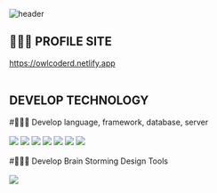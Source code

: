 ![header](https://capsule-render.vercel.app/api?type=Soft&color=fff&height=300&section=header&text=Hi%20There👋🏻%20I'M%20Lim%20Min%20Hyeok&fontSize=50&fontColor=000&animation=twinkling)

## 👨🏻‍💼 PROFILE SITE

https://owlcoderd.netlify.app
<br/>
<br/>

## DEVELOP TECHNOLOGY

#👨🏻‍💻 Develop language, framework, database, server
<br/>
<br/>
<img src="https://img.shields.io/badge/React-61DAFB?style=flat-square&logo=React&logoColor=white"/> <img src="https://img.shields.io/badge/Node.js-339933?style=flat-square&logo=Node.js&logoColor=white"/> <img src="https://img.shields.io/badge/HTML5-E34F26?style=flat-square&logo=HTML5&logoColor=white"/> <img src="https://img.shields.io/badge/Sass-CC6699?style=flat-square&logo=Sass&logoColor=white"/> <img src="https://img.shields.io/badge/TypeScript-3178C6?style=flat-square&logo=TypeScript&logoColor=white"/> <img src="https://img.shields.io/badge/MySQL-4479A1?style=flat&logo=MySQL&logoColor=white"/> <img src="https://img.shields.io/badge/Amazon EC2-FF9900?style=flat&logo=Amazon EC2&logoColor=white"/>
<br/>
<br/>
#👨🏻‍🎨 Develop Brain Storming Design Tools
<br/>
<br/>
<img src="https://img.shields.io/badge/Figma-F24E1E?style=flat&logo=Figma&logoColor=white"/>
